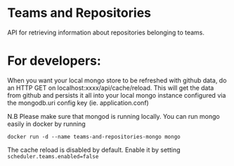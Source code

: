 # Teams and Repositories
API for retrieving information about repositories belonging to teams.

For developers:
===============

 When you want your local mongo store to be refreshed with github data, do an HTTP GET on localhost:xxxx/api/cache/reload.
  This will get the data from github and persists it all into your local mongo instance configured via the mongodb.uri config key (ie. application.conf)

 N.B Please make sure that mongod is running locally. You can run mongo easily in docker by running

    docker run -d --name teams-and-repositories-mongo mongo


The cache reload is disabled by default. Enable it by setting ```scheduler.teams.enabled=false```
